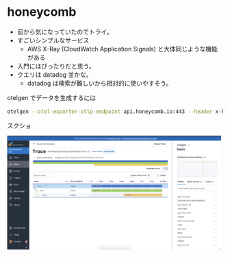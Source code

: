 # honeycomb

- 前から気になっていたのでトライ。
- すごいシンプルなサービス
  - AWS X-Ray (CloudWatch Application Signals) と大体同じような機能がある
- 入門にはぴったりだと思う。
- クエリは datadog 並かな。
  - datadog は検索が難しいから相対的に使いやすそう。

otelgen でデータを生成するには

```bash
otelgen --otel-exporter-otlp-endpoint api.honeycomb.io:443 --header x-honeycomb-team=xxx traces single
```

スクショ

<img src="screenshot.png" width="500px" />
